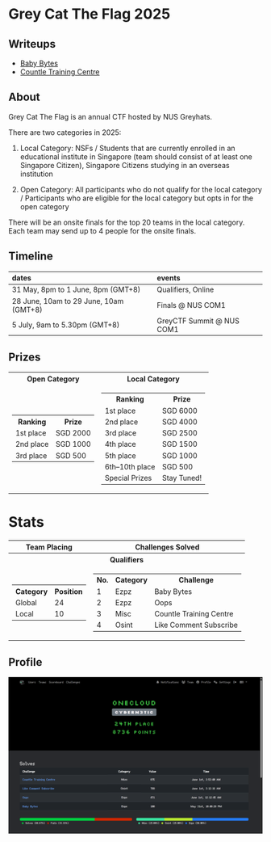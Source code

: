# Grey Cat The Flag 2025

## Writeups
- [Baby Bytes](./Baby%20Bytes/)
- [Countle Training Centre](./Countle%20Training%20Centre/)

## About
Grey Cat The Flag is an annual CTF hosted by NUS Greyhats.

There are two categories in 2025:

1. Local Category: NSFs / Students that are currently enrolled in an educational institute in Singapore (team should consist of at least one Singapore Citizen), Singapore Citizens studying in an overseas institution

2. Open Category: All participants who do not qualify for the local category /
Participants who are eligible for the local category but opts in for the open category

There will be an onsite finals for the top 20 teams in the local category. Each team may send up to 4 people for the onsite finals.

## Timeline

| dates  | events | 
| :------ | :------ |
| 31 May, 8pm to 1 June, 8pm (GMT+8) | Qualifiers, Online |
| 28 June, 10am to 29 June, 10am (GMT+8) | Finals @ NUS COM1 | 
| 5 July, 9am to 5.30pm (GMT+8) | GreyCTF Summit @ NUS COM1 | 


## Prizes
<table>
  <tr>
    <th>Open Category</th>
    <th>Local Category</th>
  </tr>
  <tr>
    <td>
      <table>
        <tr><th>Ranking</th><th>Prize</th></tr>
        <tr><td>1st place</td><td>SGD 2000</td></tr>
        <tr><td>2nd place</td><td>SGD 1000</td></tr>
        <tr><td>3rd place</td><td>SGD 500</td></tr>
      </table>
    </td>
    <td>
      <table>
        <tr><th>Ranking</th><th>Prize</th></tr>
        <tr><td>1st place</td><td>SGD 6000</td></tr>
        <tr><td>2nd place</td><td>SGD 4000</td></tr>
        <tr><td>3rd place</td><td>SGD 2500</td></tr>
        <tr><td>4th place</td><td>SGD 1500</td></tr>
        <tr><td>5th place</td><td>SGD 1000</td></tr>
        <tr><td>6th–10th place</td><td>SGD 500</td></tr>
        <tr><td>Special Prizes</td><td>Stay Tuned!</td></tr>
      </table>
    </td>
  </tr>
</table>


# Stats
<table>
  <tr>
    <th>Team Placing</th>
    <th>Challenges Solved</th>
  </tr>
  <tr>
    <th colspan="2">Qualifiers</th>
  </tr>
  <tr>
    <td>
      <table>
        <tr><th>Category</th><th>Position</th></tr>
        <tr><td>Global</td><td>24</td></tr>
        <tr><td>Local</td><td>10</td></tr>
      </table>
    </td>
    <td>
      <table>
        <tr><th>No.</th><th>Category</th><th>Challenge</th></tr>
        <tr><td>1</td><td>Ezpz</td><td>Baby Bytes</td></tr>
        <tr><td>2</td><td>Ezpz</td><td>Oops</td></tr>
        <tr><td>3</td><td>Misc</td><td>Countle Training Centre</td></tr>
        <tr><td>4</td><td>Osint</td><td>Like Comment Subscribe</td></tr>
      </table>
    </td>
  </tr>
</table>


## Profile
![greyctf_profile](./images/profile.png)
